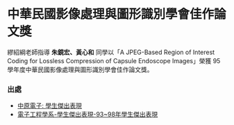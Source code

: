 # 中華民國影像處理與圖形識別學會佳作論文獎

繆紹綱老師指導 **朱鏡宏、黃心和** 同學以「A JPEG-Based Region of Interest Coding for Lossless Compression of Capsule Endoscope Images」榮獲 95 學年度中華民國影像處理與圖形識別學會佳作論文獎。

### 出處
- [中原電子: 學生傑出表現](http://9926267lab07.blogspot.tw/2013/03/blog-post_3063.html)
- [電子工程學系-學生傑出表現-93~98年學生傑出表現](http://uip.cycu.edu.tw/UIPWeb/wSite/ct?xItem=58830&ctNode=20175&mp=46002)
